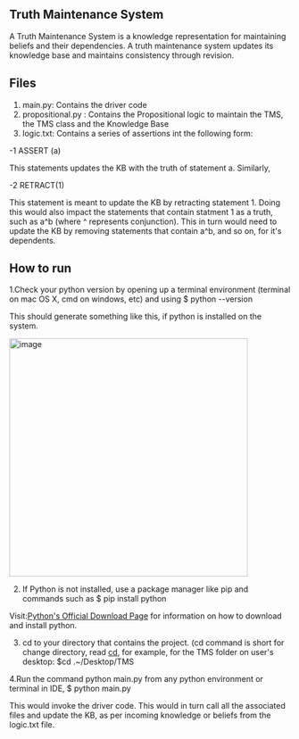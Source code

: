 ## Truth Maintenance System
A Truth Maintenance System is a knowledge representation for maintaining beliefs and their dependencies. A truth maintenance system updates its knowledge base and maintains consistency through revision. 


## Files

1. main.py: Contains the driver code
2. propositional.py : Contains the Propositional logic to maintain the TMS, the TMS class and the Knowledge Base
3. logic.txt: Contains a series of assertions int the following form:

-1 ASSERT (a)

This statements updates the KB with the truth of statement a. Similarly, 

-2 RETRACT(1)

This statement is meant to update the KB by retracting statement 1. Doing this would also impact the statements that contain statment 1 as a truth, such as a^b (where ^ represents conjunction). This in turn would need to update the KB by removing statements that contain a^b, and so on, for it's dependents.


## How to run

1.Check your python version by opening up a terminal environment (terminal on mac OS X, cmd on windows, etc) and using 
$ python --version

This should generate something like this, if python is installed on the system.

<img width="427" alt="image" src="https://user-images.githubusercontent.com/83748468/208569830-55cc116b-e93e-4840-b780-e143e7d68074.png">

2. If Python is not installed, use a package manager like pip and commands such as 
$ pip install python

Visit:[Python's Official Download Page](https://www.python.org/downloads/) for information on how to download and install python.

3. cd to your directory that contains the project. (cd command is short for change directory, read [cd](https://man7.org/linux/man-pages/man1/cd.1p.html), for example, for the TMS folder on user's desktop:
$cd .~/Desktop/TMS

4.Run the command python main.py from any python environment or terminal in IDE,
$ python main.py

This would invoke the driver code. This would in turn call all the associated files and update the KB, as per incoming knowledge or beliefs from the logic.txt file.









